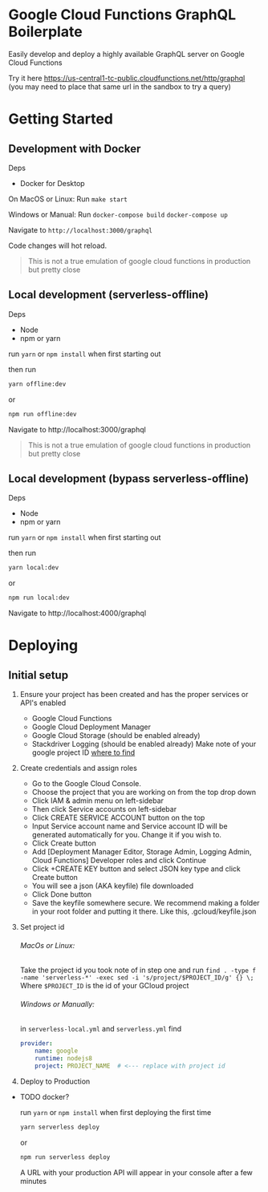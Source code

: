 # Google Cloud Functions GraphQL Boilerplate 
Easily develop and deploy a highly available GraphQL server on Google Cloud Functions

Try it here https://us-central1-tc-public.cloudfunctions.net/http/graphql
(you may need to place that same url in the sandbox to try a query)

# Getting Started

## Development with Docker

Deps
 * Docker for Desktop

On MacOS or Linux:
Run 
    `make start`

Windows or Manual:
Run 
    `docker-compose build`
    `docker-compose up`

Navigate to `http://localhost:3000/graphql` 

Code changes will hot reload.

> This is not a true emulation of google cloud functions in production but
pretty close

## Local development (serverless-offline)

Deps
* Node
* npm or yarn

run `yarn` or `npm install` when first starting out

then run
```bash
yarn offline:dev
```
or
```bash
npm run offline:dev
```

Navigate to http://localhost:3000/graphql

> This is not a true emulation of google cloud functions in production but
pretty close

## Local development (bypass serverless-offline)

Deps
* Node
* npm or yarn


run `yarn` or `npm install` when first starting out

then run
```bash
yarn local:dev
```
or
```bash
npm run local:dev
```

Navigate to http://localhost:4000/graphql

# Deploying

## Initial setup

1. Ensure your project has been created and has the proper services or API's enabled
    * Google Cloud Functions
    * Google Cloud Deployment Manager
    * Google Cloud Storage (should be enabled already)
    * Stackdriver Logging  (should be enabled already)
    Make note of your google project ID [where to find](https://stackoverflow.com/questions/24682180/how-to-get-project-id-in-google-cloud-storage)

2. Create credentials and assign roles
    * Go to the Google Cloud Console.
    * Choose the project that you are working on from the top drop down
    * Click IAM & admin menu on left-sidebar
    * Then click Service accounts on left-sidebar
    * Click CREATE SERVICE ACCOUNT button on the top
    * Input Service account name and Service account ID will be generated automatically   for you. Change it if you wish to.
    * Click Create button
    * Add [Deployment Manager Editor, Storage Admin, Logging Admin, Cloud Functions] Developer roles and click Continue
    * Click +CREATE KEY button and select JSON key type and click Create button
    * You will see a json (AKA keyfile) file downloaded
    * Click Done button
    * Save the keyfile somewhere secure. We recommend making a folder in your root folder and putting it there. Like this, .gcloud/keyfile.json

3. Set project id

    ###### MacOs or Linux:
    Take the project id you took note of in step one and run
    `find . -type f -name 'serverless-*' -exec sed -i 's/project/$PROJECT_ID/g' {} \;`
    Where `$PROJECT_ID` is the id of your GCloud project

    ###### Windows or Manually:
    in `serverless-local.yml` and `serverless.yml` find  
    ```yml
    provider:
        name: google
        runtime: nodejs8
        project: PROJECT_NAME  # <--- replace with project id
    ```

4. Deploy to Production

* TODO docker?

    run `yarn` or `npm install` when first deploying the first time    

    ```bash
    yarn serverless deploy
    ```

    or 
    ```bash
    npm run serverless deploy
    ```

    A URL with your production API will appear in your console after a few minutes